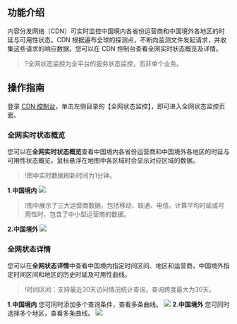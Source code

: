 ## 功能介绍
内容分发网络（CDN）可实时监控中国境内各省份运营商和中国境外各地区的时延与可用性状态。CDN 根据遍布全球的探测点，不断向监测文件发起请求，并收集这些请求的响应数据。您可以在 CDN 控制台查看全网实时状态概览及详情。
>?全网状态监控为全平台的服务状态监控，而非单个业务。

## 操作指南
登录 [CDN 控制台](https://console.cloud.tencent.com/cdn)，单击左侧目录的【全网状态监控】，即可进入全网状态监控页面。

### 全网实时状态概览
您可以在**全网实时状态概览**查看中国境内各省份运营商和中国境外各地区的时延与可用性状态概览。鼠标悬浮在地图中各区域时会显示对应区域的数据。
>!图中实时数据刷新时间为1分钟。

**1.中国境内**
![](https://main.qcloudimg.com/raw/dc6dfeccb67e532e8fc51367ed58f3ca.png)
>!图中展示了三大运营商数据，包括移动、联通、电信。计算平均时延或可用性时，包含了中小型运营商的数据。

**2.中国境外**
![](https://main.qcloudimg.com/raw/7f8d7e05231921fddedec8600eb7361f.png)

### 全网状态详情
您可以在**全网状态详情**中查看中国境内指定时间区间、地区和运营商，中国境外指定时间区间和地区的历史时延及可用性曲线。
>!时间区间：支持最近30天访问情况统计查询，查询跨度最大为30天。

**1.中国境内**
您可同时添加多个查询条件，查看多条曲线。
![](https://main.qcloudimg.com/raw/43f5d81c68de46b6d0b2516f732d9357.png)
**2.中国境外**
您可同时选择多个地区，查看多条曲线。
![](https://main.qcloudimg.com/raw/7d33b90455c792120ad309b3de4bd9b1.png)

   

   

